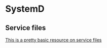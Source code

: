 # SystemD

## Service files

[This is a pretty basic resource on service files](https://www.devdungeon.com/content/creating-systemd-service-files)
